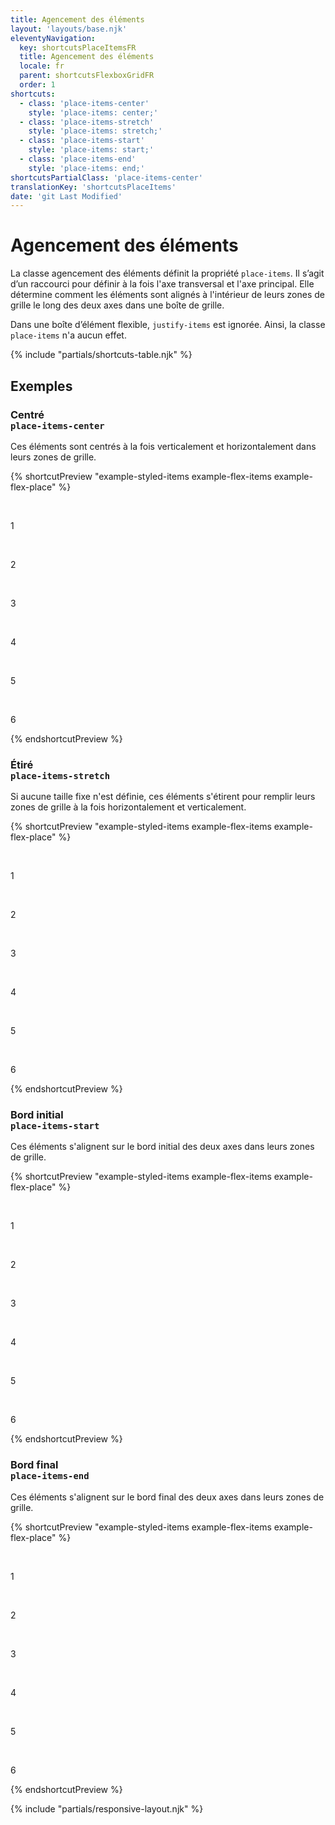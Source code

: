 ```yaml
---
title: Agencement des éléments
layout: 'layouts/base.njk'
eleventyNavigation:
  key: shortcutsPlaceItemsFR
  title: Agencement des éléments
  locale: fr
  parent: shortcutsFlexboxGridFR
  order: 1
shortcuts:
  - class: 'place-items-center'
    style: 'place-items: center;'
  - class: 'place-items-stretch'
    style: 'place-items: stretch;'
  - class: 'place-items-start'
    style: 'place-items: start;'
  - class: 'place-items-end'
    style: 'place-items: end;'
shortcutsPartialClass: 'place-items-center'
translationKey: 'shortcutsPlaceItems'
date: 'git Last Modified'
---
```


# Agencement des éléments

La classe agencement des éléments définit la propriété `place-items`. Il s’agit d’un raccourci pour définir à la fois l'axe transversal et l'axe principal. Elle détermine comment les éléments sont alignés à l'intérieur de leurs zones de grille le long des deux axes dans une boîte de grille.

<gcds-notice type="info" notice-title-tag="h2" notice-title="Aucun effet dans les boîtes d’éléments flexibles.">
  <gcds-text>Dans une boîte d’élément flexible, <code>justify-items</code> est ignorée. Ainsi, la classe <code>place-items</code> n'a aucun effet.</gcds-text>
</gcds-notice>

{% include "partials/shortcuts-table.njk" %}

## Exemples

### Centré<br/>`place-items-center`

Ces éléments sont centrés à la fois verticalement et horizontalement dans leurs zones de grille.

{% shortcutPreview "example-styled-items example-flex-items example-flex-place" %}

<div class="d-grid grid-cols-3 place-items-center">
  <p>1</p>
  <p>2</p>
  <p>3</p>
  <p>4</p>
  <p>5</p>
  <p>6</p>
</div>
{% endshortcutPreview %}

### Étiré<br/>`place-items-stretch`

Si aucune taille fixe n'est définie, ces éléments s'étirent pour remplir leurs zones de grille à la fois horizontalement et verticalement.

{% shortcutPreview "example-styled-items example-flex-items example-flex-place" %}

<div class="d-grid grid-cols-3 place-items-stretch">
  <p>1</p>
  <p>2</p>
  <p>3</p>
  <p>4</p>
  <p>5</p>
  <p>6</p>
</div>
{% endshortcutPreview %}

### Bord initial<br/>`place-items-start`

Ces éléments s'alignent sur le bord initial des deux axes dans leurs zones de grille.

{% shortcutPreview "example-styled-items example-flex-items example-flex-place" %}

<div class="d-grid grid-cols-3 place-items-start">
  <p>1</p>
  <p>2</p>
  <p>3</p>
  <p>4</p>
  <p>5</p>
  <p>6</p>
</div>
{% endshortcutPreview %}

### Bord final<br/>`place-items-end`

Ces éléments s'alignent sur le bord final des deux axes dans leurs zones de grille.

{% shortcutPreview "example-styled-items example-flex-items example-flex-place" %}

<div class="d-grid grid-cols-3 place-items-end">
  <p>1</p>
  <p>2</p>
  <p>3</p>
  <p>4</p>
  <p>5</p>
  <p>6</p>
</div>
{% endshortcutPreview %}

{% include "partials/responsive-layout.njk" %}
